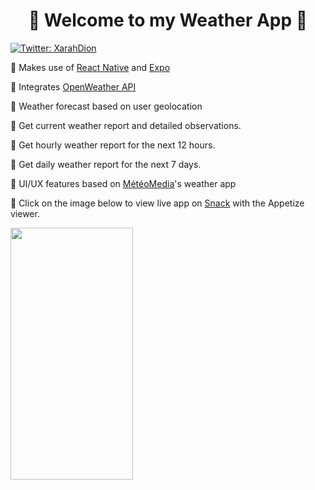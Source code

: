 <h1 align="center">🌅 Welcome to my Weather App 🌅</h1>
<p>
  <a href="https://twitter.com/XarahDion" target="_blank">
    <img alt="Twitter: XarahDion" src="https://img.shields.io/twitter/follow/XarahDion.svg?style=social" />
  </a>
</p>

<p>📌 Makes use of <a href="https://reactnative.dev/">React Native</a> and <a href="https://expo.dev/">Expo</a></p>
<p>📌 Integrates <a href="https://openweathermap.org/" >OpenWeather API</a> </p>
<p>📌 Weather forecast based on user geolocation </p>
<p>📌 Get current weather report and detailed observations.</p>
<p>📌 Get hourly weather report for the next 12 hours.</p>
<p>📌 Get daily weather report for the next 7 days.</p>
<p>📌 UI/UX features based on <a href="https://www.meteomedia.com/ca">MétéoMedia</a>'s weather app</p>
<p>📌 Click on the image below to view live app on <a href="https://snack.expo.dev/">Snack</a> with the Appetize viewer. </p>

[<img width="196px" height="403px" src="https://res.cloudinary.com/dojn5va73/image/upload/v1672336727/weather-app_ioh0ua.png" >](https://appetize.io/embed/8bnmakzrptf1hv9dq7v7bnteem?autoplay=false&debug=true&device=iphone12&deviceColor=black&embed=true&orientation=portrait&scale=73&screenOnly=false&xDocMsg=true&xdocMsg=true&params=%7B%22EXDevMenuDisableAutoLaunch%22%3Atrue%2C%22EXKernelLaunchUrlDefaultsKey%22%3A%22exp%3A%2F%2Fexp.host%2F%40xarahdion%2F8929c3%2B3Fqz_6piO5%22%2C%22EXKernelDisableNuxDefaultsKey%22%3Atrue%7D)
